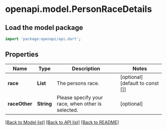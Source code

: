 # openapi.model.PersonRaceDetails

## Load the model package
```dart
import 'package:openapi/api.dart';
```

## Properties
Name | Type | Description | Notes
------------ | ------------- | ------------- | -------------
**race** | **List<String>** | The persons race. | [optional] [default to const []]
**raceOther** | **String** | Please specify your race, when other is selected. | [optional] 

[[Back to Model list]](../README.md#documentation-for-models) [[Back to API list]](../README.md#documentation-for-api-endpoints) [[Back to README]](../README.md)


